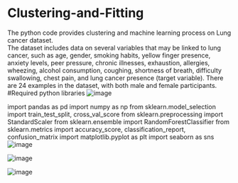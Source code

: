# Clustering-and-Fitting
The python code provides clustering and machine learning process on Lung cancer dataset.  
The dataset includes data on several variables that may be linked to lung cancer, such as age, gender, smoking habits, yellow finger presence, anxiety levels, peer pressure, chronic illnesses, exhaustion, allergies, wheezing, alcohol consumption, coughing, shortness of breath, difficulty swallowing, chest pain, and lung cancer presence (target variable). There are 24 examples in the dataset, with both male and female participants. 
#Required python libraries 
![image](https://github.com/sv23acb/Clustering-and-Fitting/assets/160948303/de10e82b-8e76-46cc-9140-961567f5aa6c)

import pandas as pd
import numpy as np
from sklearn.model_selection import train_test_split, cross_val_score
from sklearn.preprocessing import StandardScaler
from sklearn.ensemble import RandomForestClassifier
from sklearn.metrics import accuracy_score, classification_report, confusion_matrix
import matplotlib.pyplot as plt
import seaborn as sns
![image](https://github.com/sv23acb/Clustering-and-Fitting/assets/160948303/f466f086-8359-4920-adc3-3c72a89a6d76)

![image](https://github.com/sv23acb/Clustering-and-Fitting/assets/160948303/02418e4f-ab3d-43f7-ba53-845e622eee77)

![image](https://github.com/sv23acb/Clustering-and-Fitting/assets/160948303/42ffdd31-46ec-4c05-80af-41479358b184)

